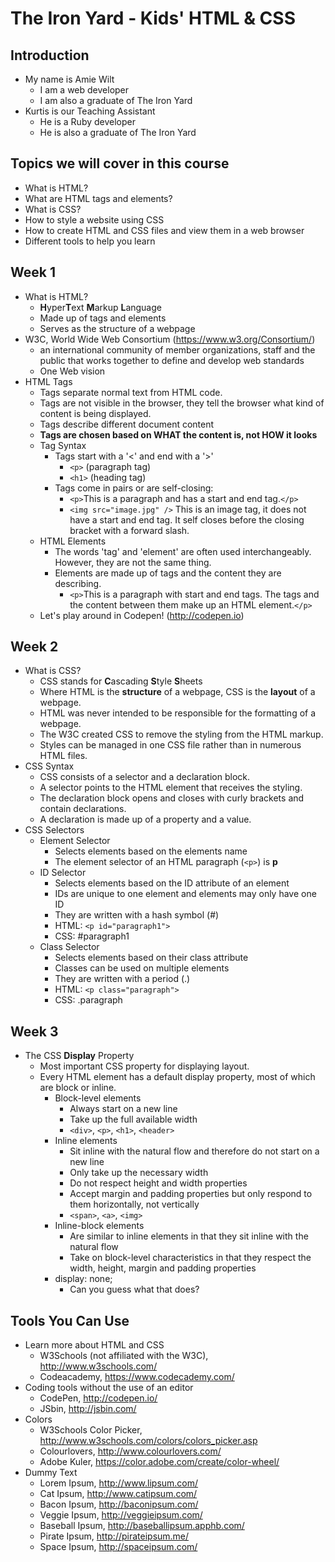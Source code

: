 # The Iron Yard - Kids' HTML & CSS

## Introduction
  - My name is Amie Wilt
    - I am a web developer
    - I am also a graduate of The Iron Yard
  - Kurtis is our Teaching Assistant
    - He is a Ruby developer
    - He is also a graduate of The Iron Yard

## Topics we will cover in this course
  - What is HTML?
  - What are HTML tags and elements?
  - What is CSS?
  - How to style a website using CSS
  - How to create HTML and CSS files and view them in a web browser
  - Different tools to help you learn
  
## Week 1
  - What is HTML?
    - **H**yper**T**ext **M**arkup **L**anguage
    - Made up of tags and elements
    - Serves as the structure of a webpage
  - W3C, World Wide Web Consortium (https://www.w3.org/Consortium/)
    - an international community of member organizations, staff and the public that works together to define and develop web standards
    - One Web vision
  - HTML Tags
    - Tags separate normal text from HTML code.
    - Tags are not visible in the browser, they tell the browser what kind of content is being displayed.
    - Tags describe different document content
    - **Tags are chosen based on WHAT the content is, not HOW it looks**
    - Tag Syntax
      - Tags start with a '<' and end with a '>'
        - `<p>` (paragraph tag)
        - `<h1>` (heading tag)
      - Tags come in pairs or are self-closing:
        - `<p>`This is a paragraph and has a start and end tag.`</p>`
        - `<img src="image.jpg" />` This is an image tag, it does not have a start and end tag. It self closes before the closing bracket with a forward slash.
    - HTML Elements
      - The words 'tag' and 'element' are often used interchangeably. However, they are not the same thing.
      - Elements are made up of tags and the content they are describing.
        - `<p>`This is a paragraph with start and end tags. The tags and the content between them make up an HTML element.`</p>`
    - Let's play around in Codepen! (http://codepen.io)

## Week 2
  - What is CSS?
    - CSS stands for **C**ascading **S**tyle **S**heets
    - Where HTML is the **structure** of a webpage, CSS is the **layout** of a webpage.
    - HTML was never intended to be responsible for the formatting of a webpage.
    - The W3C created CSS to remove the styling from the HTML markup.
    - Styles can be managed in one CSS file rather than in numerous HTML files.
  - CSS Syntax
    - CSS consists of a selector and a declaration block.
    - A selector points to the HTML element that receives the styling.
    - The declaration block opens and closes with curly brackets and contain declarations.
    - A declaration is made up of a property and a value.
  - CSS Selectors
    - Element Selector
      - Selects elements based on the elements name
      - The element selector of an HTML paragraph (`<p>`) is **p**
    - ID Selector
      - Selects elements based on the ID attribute of an element
      - IDs are unique to one element and elements may only have one ID
      - They are written with a hash symbol (#)
      - HTML: `<p id="paragraph1">`
      - CSS: #paragraph1
    - Class Selector
      - Selects elements based on their class attribute
      - Classes can be used on multiple elements
      - They are written with a period (.)
      - HTML: `<p class="paragraph">`
      - CSS: .paragraph
      
## Week 3
  - The CSS **Display** Property
    - Most important CSS property for displaying layout.
    - Every HTML element has a default display property, most of which are block or inline.
      - Block-level elements
        - Always start on a new line
        - Take up the full available width
        - `<div>`, `<p>`, `<h1>`, `<header>`
      - Inline elements
        - Sit inline with the natural flow and therefore do not start on a new line
        - Only take up the necessary width
        - Do not respect height and width properties
        - Accept margin and padding properties but only respond to them horizontally, not vertically
        - `<span>`, `<a>`, `<img>`
      - Inline-block elements
        - Are similar to inline elements in that they sit inline with the natural flow
        - Take on block-level characteristics in that they respect the width, height, margin and padding properties
      - display: none;
        - Can you guess what that does?
      
## Tools You Can Use
  - Learn more about HTML and CSS
    - W3Schools (not affiliated with the W3C), http://www.w3schools.com/
    - Codeacademy, https://www.codecademy.com/
  - Coding tools without the use of an editor
    - CodePen, http://codepen.io/
    - JSbin, http://jsbin.com/
  - Colors
    - W3Schools Color Picker, http://www.w3schools.com/colors/colors_picker.asp
    - Colourlovers, http://www.colourlovers.com/
    - Adobe Kuler, https://color.adobe.com/create/color-wheel/
  - Dummy Text
    - Lorem Ipsum, http://www.lipsum.com/
    - Cat Ipsum, http://www.catipsum.com/
    - Bacon Ipsum, http://baconipsum.com/
    - Veggie Ipsum, http://veggieipsum.com/
    - Baseball Ipsum, http://baseballipsum.apphb.com/
    - Pirate Ipsum, http://pirateipsum.me/
    - Space Ipsum, http://spaceipsum.com/
